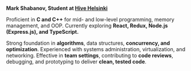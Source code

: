 # 

<b>Mark Shabanov, Student at <a href="https://www.hive.fi/en/" target="_blank" rel="noopener noreferrer">Hive Helsinki</a></b>

Proficient in <b>C and C++</b> for mid- and low-level programming, memory management, and OOP. Currently exploring <b>React, Redux, Node.js (Express.js), and TypeScript. </b>

Strong foundation in <b>algorithms</b>, data structures, <b>concurrency, and optimization</b>. Experienced with systems administration, virtualization, and networking. Effective in <b>team settings</b>, contributing to <b>code reviews</b>, debugging, and prototyping to deliver <b>clean, tested code</b>.
